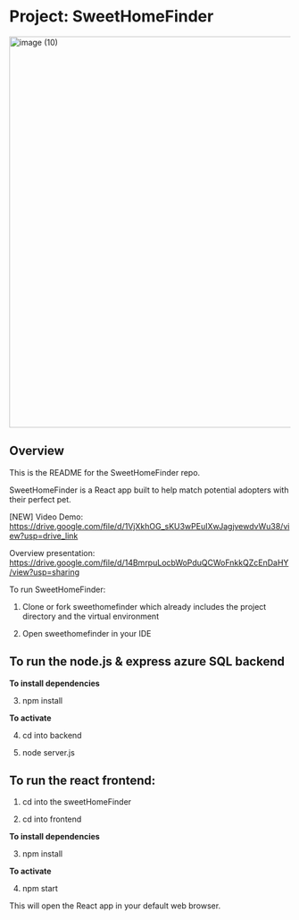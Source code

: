 # Project: SweetHomeFinder
<img width="700" alt="image (10)" src="https://github.com/user-attachments/assets/49bd4b53-c21d-4bb1-89ee-b8787beb6025" />


## Overview

This is the README for the SweetHomeFinder repo.

SweetHomeFinder is a React app built to help match potential adopters with their perfect pet. 

[NEW] Video Demo: https://drive.google.com/file/d/1VjXkhOG_sKU3wPEuIXwJagjvewdvWu38/view?usp=drive_link

Overview presentation: https://drive.google.com/file/d/14BmrpuLocbWoPduQCWoFnkkQZcEnDaHY/view?usp=sharing

To run SweetHomeFinder:

1. Clone or fork sweethomefinder which already includes the project directory and the virtual environment

2. Open sweethomefinder in your IDE

## To run the node.js & express azure SQL backend

**To install dependencies**

3. npm install

**To activate**

4. cd into backend

5. node server.js

## To run the react frontend:

1. cd into the sweetHomeFinder

2. cd into frontend

**To install dependencies**

3. npm install

**To activate**

4. npm start

This will open the React app in your default web browser.
